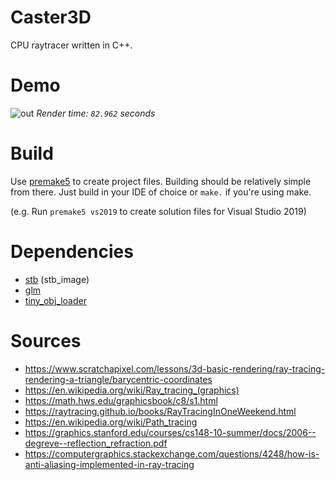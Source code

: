 # Caster3D
CPU raytracer written in C++.

# Demo
![out](https://user-images.githubusercontent.com/33503562/165689009-37a027e5-9a75-4163-a918-f9bfd9b656f5.png)
*Render time: `82.962` seconds*


# Build
Use [premake5](https://premake.github.io/) to create project files. Building should be relatively simple from there. Just build in your IDE of choice or `make.` if you're using make. 

(e.g. Run `premake5 vs2019` to create solution files for Visual Studio 2019)

# Dependencies

 - [stb](https://github.com/nothings/stb) (stb_image)
 - [glm](https://github.com/g-truc/glm)
 - [tiny_obj_loader](https://github.com/tinyobjloader/tinyobjloader)

 # Sources

  - https://www.scratchapixel.com/lessons/3d-basic-rendering/ray-tracing-rendering-a-triangle/barycentric-coordinates
  - https://en.wikipedia.org/wiki/Ray_tracing_(graphics)
  - https://math.hws.edu/graphicsbook/c8/s1.html
  - https://raytracing.github.io/books/RayTracingInOneWeekend.html
  - https://en.wikipedia.org/wiki/Path_tracing
  - https://graphics.stanford.edu/courses/cs148-10-summer/docs/2006--degreve--reflection_refraction.pdf
  - https://computergraphics.stackexchange.com/questions/4248/how-is-anti-aliasing-implemented-in-ray-tracing
